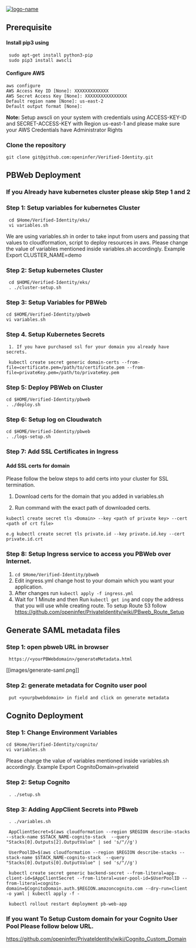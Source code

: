 [![logo-name](https://www.private.id/static_home/images/Private-Identity-Logo-1.png)](https://www.private.id/)


## Prerequisite


#### Install pip3 using 
     sudo apt-get install python3-pip
     sudo pip3 install awscli

#### Configure AWS
    aws configure 
    AWS Access Key ID [None]: XXXXXXXXXXXXX
    AWS Secret Access Key [None]: XXXXXXXXXXXXXXXX
    Default region name [None]: us-east-2
    Default output format [None]:
**Note:** Setup awscli on your system with credentials using ACCESS-KEY-ID and SECRET-ACCESS-KEY with Region us-east-1 and please make sure your AWS Credentials have Administrator Rights

### Clone the repository

    git clone git@github.com:openinfer/Verified-Identity.git

## PBWeb Deployment

### If you Already have kubernetes cluster please skip Step 1 and 2

### Step 1: Setup variables for kubernetes Cluster

     cd $Home/Verified-Identity/eks/
     vi variables.sh

We are using variables.sh in order to take input from users and passing that values to cloudformation, 
script to deploy resources in aws.
Please change the value of variables mentioned inside variables.sh accordingly.
   Example Export CLUSTER_NAME=demo

### Step 2: Setup kubernetes Cluster
     cd $HOME/Verified-Identity/eks/
     . ./cluster-setup.sh

### Step 3: Setup Variables for PBWeb
    cd $HOME/Verified-Identity/pbweb
    vi variables.sh
     
### Step 4. Setup Kubernetes Secrets
     1. If you have purchased ssl for your domain you already have secrets.

     kubectl create secret generic domain-certs --from-file=certificate.pem=/path/to/certificate.pem --from-file=privateKey.pem=/path/to/privateKey.pem


### Step 5: Deploy PBWeb on Cluster
    cd $HOME/Verified-Identity/pbweb
    . ./deploy.sh

### Step 6: Setup log on Cloudwatch
    cd $HOME/Verified-Identity/pbweb
    . ./logs-setup.sh

### Step 7: Add SSL Certificates in Ingress

#### Add SSL certs for domain 

Please follow the below steps to add certs into your cluster for SSL termination.

1. Download certs for the domain that you added in variables.sh

2. Run command with the exact path of downloaded certs.

```kubectl create secret tls <Domain> --key <path of private key> --cert <path of crt file>``` 

    e.g kubectl create secret tls private.id --key private.id.key --cert private.id.crt

### Step 8: Setup Ingress service to access you PBWeb over Internet.

1. `cd $Home/Verified-Identity/pbweb`
2. Edit ingress.yml change host to your domain which you want your application.
3. After changes run `kubectl apply -f ingress.yml`
4. Wait for 1 Minute and then Run `kubectl get ing` and copy the address that you will use while creating route.
To setup Route 53 follow https://github.com/openinfer/PrivateIdentity/wiki/PBweb_Route_Setup

## Generate SAML metadata files

### Step 1: open pbweb URL in browser
     https://<yourPBWebdomain>/generateMetadata.html
    
[[images/generate-saml.png]]

### Step 2: generate metadata for Cognito user pool
     put <yourpbwebdomain> in field and click on generate metadata

## Cognito Deployment

### Step 1: Change Environment Variables
    cd $Home/Verified-Identity/cognito/
    vi variables.sh

Please change the value of variables mentioned inside variables.sh accordingly.
   Example Export CognitoDomain=privateid

### Step 2: Setup Cognito
     . ./setup.sh

### Step 3: Adding AppClient Secrets into PBweb
     
     . ./variables.sh

     AppClientSecret=$(aws cloudformation --region $REGION describe-stacks --stack-name $STACK_NAME-cognito-stack  --query "Stacks[0].Outputs[2].OutputValue" | sed 's/"//g')
     
     UserPoolID=$(aws cloudformation --region $REGION describe-stacks --stack-name $STACK_NAME-cognito-stack  --query "Stacks[0].Outputs[0].OutputValue" | sed 's/"//g')
     
     kubectl create secret generic backend-secret --from-literal=app-client-id=$AppClientSecret --from-literal=user-pool-id=$UserPoolID --from-literal=cognito-domain=$CognitoDomain.auth.$REGION.amazoncognito.com --dry-run=client -o yaml | kubectl apply -f -
     
     kubectl rollout restart deployment pb-web-app

### If you want To Setup Custom domain for your Cognito User Pool Please follow below URL.
 https://github.com/openinfer/PrivateIdentity/wiki/Cognito_Custom_Domain
    




     


    

